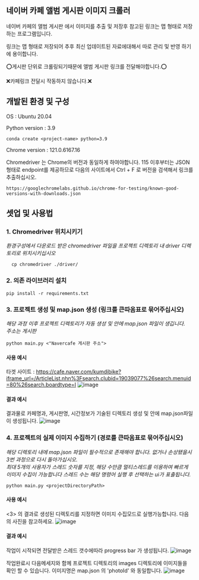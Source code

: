 ## 네이버 카페 앨범 게시판 이미지 크롤러
네이버 카페의 앨범 게시판 에서 이미지를 추출 및 저장후 참고된 링크는 맵 형태로 저장하는 프로그램입니다.

링크는 맵 형태로 저장되어 추후 최신 업데이트된 자료에대해서 따로 관리 및 반영 하기에 용이합니다.

:o:게시판 단위로 크롤링되기때문에 앨범 게시판 링크를 전달해야합니다.:o:

:x:카페링크 전달시 작동하지 않습니다.:x:

## 개발된 환경 및 구성

OS : Ubuntu 20.04

Python version : 3.9
``` 
conda create <project-name> python=3.9
```

Chrome version : 121.0.6167.16

Chromedriver 는 Chrome의 버전과 동일하게 하여야합니다.
115 이후부터는 JSON형태로 endpoint를 제공하므로 다음의 사이트에서 Ctrl + F 로 버전을 검색해서 링크를 추출하십시오.
``` 
https://googlechromelabs.github.io/chrome-for-testing/known-good-versions-with-downloads.json
```
## 셋업 및 사용법
### 1. Chromedriver 위치시키기 <br>
<i>환경구성에서 다운로드 받은 chromedriver 파일을 프로젝트 디렉토리 내 driver 디렉토리로 위치시키십시오</i>
```
  cp chromedriver ./driver/
```
### 2. 의존 라이브러리 설치
```
pip install -r requirements.txt
```

### 3. 프로젝트 생성 및 map.json 생성 (링크를 큰따옴표로 묶어주십시오) <br>
<i>해당 과정 이후 프로젝트 디렉토리가 자동 생성 및 안에 map.json 파일이 생깁니다.<br>
주소는 게시판 
</i>
```
python main.py <"Navercafe 게시판 주소">
```
#### 사용 예시
타겟 사이트 : https://cafe.naver.com/kumdibike?iframe_url=/ArticleList.nhn%3Fsearch.clubid=19039077%26search.menuid=80%26search.boardtype=I
![image](https://github.com/sprtms400/Naver_Cafe_Image_Crawler/assets/26298389/4c03f14b-4c73-4d2a-a357-d259e3e6a564)

#### 결과 예시
결과물로 카페명과, 게시판명, 시간정보가 기술된 디렉토리 생성 및 안에 map.json파일이 생성됩니다.
![image](https://github.com/sprtms400/Naver_Cafe_Image_Crawler/assets/26298389/a765b165-116b-458e-a0d9-56aa03498bd9)

### 4. 프로젝트의 실제 이미지 수집하기 (경로를 큰따옴표로 묶어주십시오) <br>
<i>해당 디렉토리 내에 map.json 파일이 필수적으로 존재해야 합니다. 없거나 손상됐을시 3번 과정으로 다시 돌아가십시오. <br>
최대 5개의 사용자가 스레드 숫자를 지정, 해당 수만큼 멀티스레드를 이용하여 빠르게 이미지 수집이 가능합니다 스레드 수는 해당 명령어 실행 후 선택하는 ui가 표출됩니다.</i>
```
python main.py <projectDirectoryPath>
```

#### 사용 예시
<3> 의 결과로 생성된 디렉토리를 지정하면 이미지 수집모드로 실행가능합니다. 다음의 사진을 참고하세요.
![image](https://github.com/sprtms400/Naver_Cafe_Image_Crawler/assets/26298389/5b798fc2-2dde-4713-96ef-f63348055fd2)

#### 결과 예시
작업이 시작되면 전달받은 스레드 갯수에따라 progress bar 가 생성됩니다.
![image](https://github.com/sprtms400/Naver_Cafe_Image_Crawler/assets/26298389/608ccd49-ea68-4599-8ef9-98a5f232f64a)

작업완료시 다음메세지와 함께 프로젝트 디렉토리의 images 디렉토리에 이미지들을 확인 할 수 있습니다.
이미지명은 map.json 의 'photoId' 와 동일합니다.
![image](https://github.com/sprtms400/Naver_Cafe_Image_Crawler/assets/26298389/3e300ac2-aa4e-454f-ab59-c338b2aedd47)
